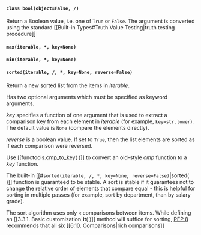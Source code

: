 #### `class bool(object=False, /)`
Return a Boolean value, i.e. one of `True` or `False`. The argument is converted using the standard [[Built-in Types#Truth Value Testing|truth testing procedure]] 
#### `max(iterable, *, key=None)`
#### `min(iterable, *, key=None)`
#### `sorted(iterable, /, *, key=None, reverse=False)`
Return a new sorted list from the items in *iterable*.

Has two optional arguments which must be specified as keyword arguments.

*key* specifies a function of one argument that is used to extract a comparison key from each element in *iterable* (for example, `key=str.lower`). The default value is `None` (compare the elements directly).

*reverse* is a boolean value. If set to `True`, then the list elements are sorted as if each comparison were reversed.

Use [[functools.cmp_to_key( )]] to convert an old-style *cmp* function to a *key* function.

The built-in [[#`sorted(iterable, /, *, key=None, reverse=False)`|sorted( )]] function is guaranteed to be stable. A sort is stable if it guarantees not to change the relative order of elements that compare equal  - this is helpful for sorting in multiple passes (for example, sort by department, than by salary grade).

The sort algorithm uses only `<` comparisons between items. While defining an [[3.3.1. Basic customization|__it__( )]] method will suffice for sorting, [PEP 8](https://peps.python.org/pep-0008) recommends that all six [[6.10. Comparisons|rich comparisons]] 